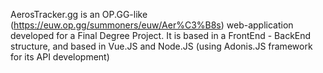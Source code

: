 AerosTracker.gg is an OP.GG-like (https://euw.op.gg/summoners/euw/Aer%C3%B8s) web-application developed for a Final Degree Project. It is based in a FrontEnd - BackEnd structure, and based in Vue.JS and Node.JS (using Adonis.JS framework for its API development)
